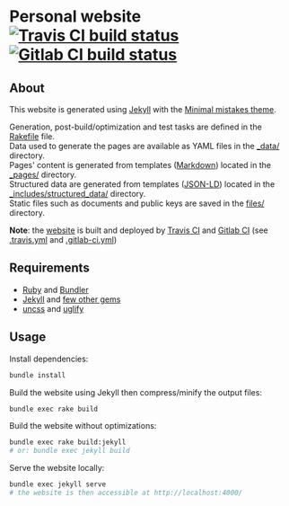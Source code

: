 # Personal website [![Travis CI build status](https://secure.travis-ci.org/olbat/olbat.github.io.png?branch=source)](https://travis-ci.org/olbat/olbat.github.io) [![Gitlab CI build status](https://gitlab.com/olbat/olbat.gitlab.io/badges/source/pipeline.svg)](https://gitlab.com/olbat/olbat.gitlab.io/commits/source)


## About
This website is generated using [Jekyll](https://jekyllrb.com/) with the [Minimal mistakes theme](https://mmistakes.github.io/minimal-mistakes/).

Generation, post-build/optimization and test tasks are defined in the [Rakefile](Rakefile) file.  
Data used to generate the pages are available as YAML files in the [_data/](_data) directory.  
Pages' content is generated from templates ([Markdown](https://en.wikipedia.org/wiki/Markdown)) located in the [_pages/](_pages) directory.  
Structured data are generated from templates ([JSON-LD](https://en.wikipedia.org/wiki/JSON-LD)) located in the [_includes/structured_data/](_includes/structured_data) directory.  
Static files such as documents and public keys are saved in the [files/](files) directory.

__Note__: the [website](https://olbat.net/) is built and deployed by [Travis CI](https://travis-ci.com/) and [Gitlab CI](https://gitlab.com/) (see [.travis.yml](.travis.yml) and [.gitlab-ci.yml](.gitlab-ci.yml))


## Requirements
- [Ruby](https://ruby-lang.org/) and [Bundler](https://bundler.io/)
- [Jekyll](https://jekyllrb.com/) and [few other gems](Gemfile)
- [uncss](https://github.com/giakki/uncss) and [uglify](https://github.com/mishoo/UglifyJS2)


## Usage
Install dependencies:
```bash
bundle install
```

Build the website using Jekyll then compress/minify the output files:
```bash
bundle exec rake build
```

Build the website without optimizations:
```bash
bundle exec rake build:jekyll
# or: bundle exec jekyll build
```

Serve the website locally:
```bash
bundle exec jekyll serve
# the website is then accessible at http://localhost:4000/
```
